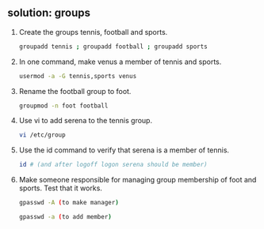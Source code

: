 ## solution: groups

1. Create the groups tennis, football and sports.

    ```bash
    groupadd tennis ; groupadd football ; groupadd sports
    ```

2. In one command, make venus a member of tennis and sports.

    ```bash
    usermod -a -G tennis,sports venus
    ```

3. Rename the football group to foot.

    ```bash
    groupmod -n foot football
    ```

4. Use vi to add serena to the tennis group.

    ```bash
    vi /etc/group
    ```

5. Use the id command to verify that serena is a member of tennis.

    ```bash
    id # (and after logoff logon serena should be member)
    ```

6. Make someone responsible for managing group membership of foot and
sports. Test that it works.

    ```bash
    gpasswd -A (to make manager)

    gpasswd -a (to add member)
    ```

